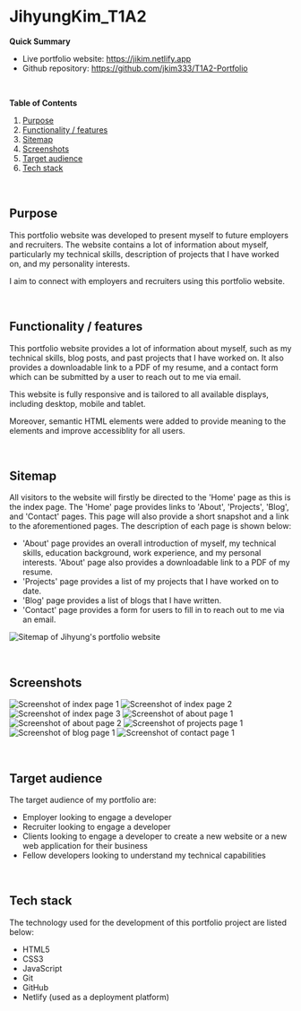 # JihyungKim_T1A2

**Quick Summary**

- Live portfolio website: https://jikim.netlify.app
- Github repository: https://github.com/jkim333/T1A2-Portfolio

<br/>

**Table of Contents**

1. [Purpose](#purpose)
1. [Functionality / features](#functionality)
1. [Sitemap](#sitemap)
1. [Screenshots](#screenshots)
1. [Target audience](#target_audience)
1. [Tech stack](#tech_stack)

<br/>

<h2 id="purpose">Purpose</h2>

This portfolio website was developed to present myself to future employers and recruiters. The website contains a lot of information about myself, particularly my technical skills, description of projects that I have worked on, and my personality interests.

I aim to connect with employers and recruiters using this portfolio website.

<br/>

<h2 id="functionality">Functionality / features</h2>

This portfolio website provides a lot of information about myself, such as my technical skills, blog posts, and past projects that I have worked on. It also provides a downloadable link to a PDF of my resume, and a contact form which can be submitted by a user to reach out to me via email.

This website is fully responsive and is tailored to all available displays, including desktop, mobile and tablet.

Moreover, semantic HTML elements were added to provide meaning to the elements and improve accessiblity for all users.

<br/>

<h2 id="sitemap">Sitemap</h2>

All visitors to the website will firstly be directed to the 'Home' page as this is the index page. The 'Home' page provides links to 'About', 'Projects', 'Blog', and 'Contact' pages. This page will also provide a short snapshot and a link to the aforementioned pages. The description of each page is shown below:

- 'About' page provides an overall introduction of myself, my technical skills, education background, work experience, and my personal interests. 'About' page also provides a downloadable link to a PDF of my resume.
- 'Projects' page provides a list of my projects that I have worked on to date.
- 'Blog' page provides a list of blogs that I have written.
- 'Contact' page provides a form for users to fill in to reach out to me via an email.

![Sitemap of Jihyung's portfolio website](./docs/sitemap.png)

<br/>

<h2 id="screenshots">Screenshots</h2>

![Screenshot of index page 1](./docs/index-1-desktop.PNG)
![Screenshot of index page 2](./docs/index-2-desktop.PNG)
![Screenshot of index page 3](./docs/index-3-desktop.PNG)
![Screenshot of about page 1](./docs/about-me-1-mobile.PNG)
![Screenshot of about page 2](./docs/about-me-2-mobile.PNG)
![Screenshot of projects page 1](./docs/projects-1-desktop.PNG)
![Screenshot of blog page 1](./docs/blog-1-desktop.PNG)
![Screenshot of contact page 1](./docs/contact-me-1-desktop.PNG)

<br/>

<h2 id="target_audience">Target audience</h2>

The target audience of my portfolio are:

- Employer looking to engage a developer
- Recruiter looking to engage a developer
- Clients looking to engage a developer to create a new website or a new web application for their business
- Fellow developers looking to understand my technical capabilities

<br/>

<h2 id="tech_stack">Tech stack</h2>

The technology used for the development of this portfolio project are listed below:

- HTML5
- CSS3
- JavaScript
- Git
- GitHub
- Netlify (used as a deployment platform)
